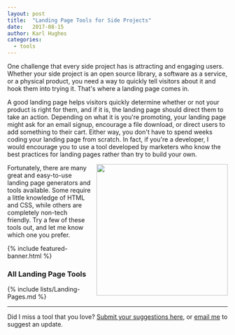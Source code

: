 ```yaml
---
layout: post
title:  "Landing Page Tools for Side Projects"
date:   2017-08-15
author: Karl Hughes
categories:
  - tools
---
```


One challenge that every side project has is attracting and engaging users. Whether your side project is an open source library, a software as a service, or a physical product, you need a way to quickly tell visitors about it and hook them into trying it. That's where a landing page comes in.

A good landing page helps visitors quickly determine whether or not your product is right for them, and if it is, the landing page should direct them to take an action. Depending on what it is you're promoting, your landing page might ask for an email signup, encourage a file download, or direct users to add something to their cart. Either way, you don't have to spend weeks coding your landing page from scratch. In fact, if you're a developer, I would encourage you to use a tool developed by marketers who know the best practices for landing pages rather than try to build your own.

<img src="https://i.imgur.com/HHoKfhQ.jpg" style="float:right; width: 300px; height: auto; margin-left: 10px;" />

Fortunately, there are many great and easy-to-use landing page generators and tools available. Some require a little knowledge of HTML and CSS, while others are completely non-tech friendly. Try a few of these tools out, and let me know which one you prefer.

{% include featured-banner.html %}

### All Landing Page Tools

{% include lists/Landing-Pages.md %}

-----

Did I miss a tool that you love? [Submit your suggestions here](https://airtable.com/shrwrPOxd0wlqoiZb), or [email me](mailto:marketing@portablecto.com) to suggest an update.
